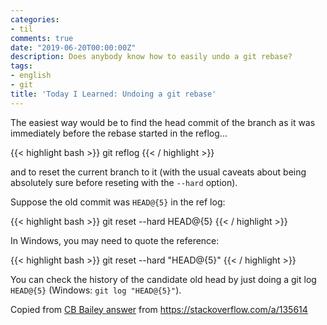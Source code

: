 ```yaml
---
categories:
- til
comments: true
date: "2019-06-20T00:00:00Z"
description: Does anybody know how to easily undo a git rebase?
tags:
- english
- git
title: 'Today I Learned: Undoing a git rebase'
---
```


The easiest way would be to find the head commit of the branch as it was immediately before the rebase started in the reflog...

{{< highlight bash >}}
git reflog
{{< / highlight >}}

and to reset the current branch to it (with the usual caveats about being absolutely sure before reseting with the `--hard` option).

Suppose the old commit was `HEAD@{5}` in the ref log:

{{< highlight bash >}}
git reset --hard HEAD@{5}
{{< / highlight >}}

In Windows, you may need to quote the reference:

{{< highlight bash >}}
git reset --hard "HEAD@{5}"
{{< / highlight >}}

You can check the history of the candidate old head by just doing a git log `HEAD@{5}` (Windows: `git log "HEAD@{5}"`).

Copied from [CB Bailey answer](https://stackoverflow.com/users/19563/cb-bailey) from https://stackoverflow.com/a/135614
